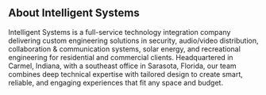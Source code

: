 ## About Intelligent Systems

Intelligent Systems is a full-service technology integration company delivering custom engineering solutions in security, audio/video distribution, collaboration & communication systems, solar energy, and recreational engineering for residential and commercial clients. Headquartered in Carmel, Indiana, with a southeast office in Sarasota, Florida, our team combines deep technical expertise with tailored design to create smart, reliable, and engaging experiences that fit any space and budget.
